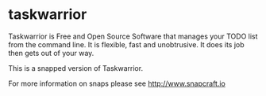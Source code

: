 # taskwarrior

Taskwarrior is Free and Open Source Software that manages your TODO list from the command line. It is flexible, fast and unobtrusive. It does its job then gets out of your way.

This is a snapped version of Taskwarrior.

For more information on snaps please see http://www.snapcraft.io

